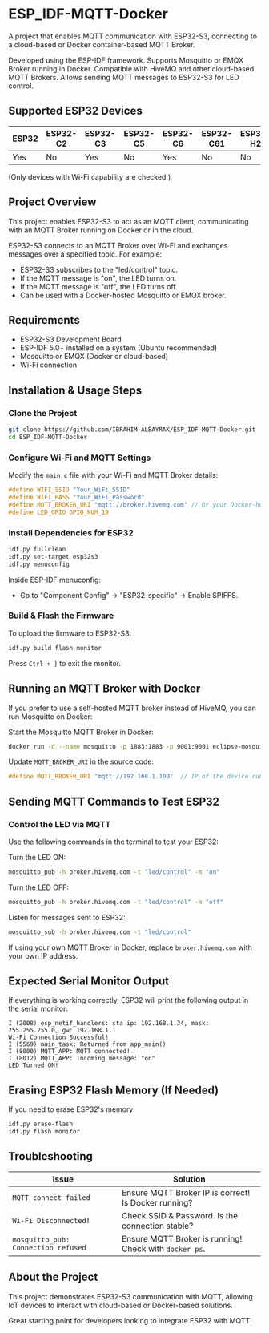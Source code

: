 # ESP_IDF-MQTT-Docker

A project that enables MQTT communication with ESP32-S3, connecting to a cloud-based or Docker container-based MQTT Broker.

Developed using the ESP-IDF framework.
Supports Mosquitto or EMQX Broker running in Docker.
Compatible with HiveMQ and other cloud-based MQTT Brokers.
Allows sending MQTT messages to ESP32-S3 for LED control.

## Supported ESP32 Devices

| ESP32 | ESP32-C2 | ESP32-C3 | ESP32-C5 | ESP32-C6 | ESP32-C61 | ESP32-H2 | ESP32-P4 | ESP32-S2 | ESP32-S3 |
| ------ | ------- | ------- | ------- | ------- | -------- | ------- | ------- | ------- | ------- |
| Yes     | No      | Yes      | No      | Yes      | No       | No      | No      | Yes      | Yes      |

(Only devices with Wi-Fi capability are checked.)

## Project Overview

This project enables ESP32-S3 to act as an MQTT client, communicating with an MQTT Broker running on Docker or in the cloud.

ESP32-S3 connects to an MQTT Broker over Wi-Fi and exchanges messages over a specified topic. For example:

- ESP32-S3 subscribes to the "led/control" topic.
- If the MQTT message is "on", the LED turns on.
- If the MQTT message is "off", the LED turns off.
- Can be used with a Docker-hosted Mosquitto or EMQX broker.

## Requirements

- ESP32-S3 Development Board
- ESP-IDF 5.0+ installed on a system (Ubuntu recommended)
- Mosquitto or EMQX (Docker or cloud-based)
- Wi-Fi connection

## Installation & Usage Steps

### Clone the Project
```bash
git clone https://github.com/IBRAHIM-ALBAYRAK/ESP_IDF-MQTT-Docker.git
cd ESP_IDF-MQTT-Docker
```

### Configure Wi-Fi and MQTT Settings

Modify the `main.c` file with your Wi-Fi and MQTT Broker details:

```c
#define WIFI_SSID "Your_WiFi_SSID"
#define WIFI_PASS "Your_WiFi_Password"
#define MQTT_BROKER_URI "mqtt://broker.hivemq.com" // Or your Docker-hosted broker
#define LED_GPIO GPIO_NUM_19
```

### Install Dependencies for ESP32
```bash
idf.py fullclean
idf.py set-target esp32s3
idf.py menuconfig
```
Inside ESP-IDF menuconfig:
- Go to "Component Config" → "ESP32-specific" → Enable SPIFFS.

### Build & Flash the Firmware

To upload the firmware to ESP32-S3:
```bash
idf.py build flash monitor
```
Press `Ctrl + ]` to exit the monitor.

## Running an MQTT Broker with Docker

If you prefer to use a self-hosted MQTT broker instead of HiveMQ, you can run Mosquitto on Docker:

Start the Mosquitto MQTT Broker in Docker:
```bash
docker run -d --name mosquitto -p 1883:1883 -p 9001:9001 eclipse-mosquitto
```

Update `MQTT_BROKER_URI` in the source code:
```c
#define MQTT_BROKER_URI "mqtt://192.168.1.100"  // IP of the device running Docker
```

## Sending MQTT Commands to Test ESP32

### Control the LED via MQTT

Use the following commands in the terminal to test your ESP32:

Turn the LED ON:
```bash
mosquitto_pub -h broker.hivemq.com -t "led/control" -m "on"
```

Turn the LED OFF:
```bash
mosquitto_pub -h broker.hivemq.com -t "led/control" -m "off"
```

Listen for messages sent to ESP32:
```bash
mosquitto_sub -h broker.hivemq.com -t "led/control"
```

If using your own MQTT Broker in Docker, replace `broker.hivemq.com` with your own IP address.

## Expected Serial Monitor Output

If everything is working correctly, ESP32 will print the following output in the serial monitor:

```
I (2008) esp_netif_handlers: sta ip: 192.168.1.34, mask: 255.255.255.0, gw: 192.168.1.1
Wi-Fi Connection Successful!
I (5569) main_task: Returned from app_main()
I (8000) MQTT_APP: MQTT connected!
I (8012) MQTT_APP: Incoming message: "on"
LED Turned ON!
```

## Erasing ESP32 Flash Memory (If Needed)

If you need to erase ESP32's memory:
```bash
idf.py erase-flash
idf.py flash monitor
```

## Troubleshooting

| Issue | Solution |
|-------------------------------------|-----------|
| `MQTT connect failed` | Ensure MQTT Broker IP is correct! Is Docker running? |
| `Wi-Fi Disconnected!` | Check SSID & Password. Is the connection stable? |
| `mosquitto_pub: Connection refused` | Ensure MQTT Broker is running! Check with `docker ps`. |

## About the Project

This project demonstrates ESP32-S3 communication with MQTT, allowing IoT devices to interact with cloud-based or Docker-based solutions.

Great starting point for developers looking to integrate ESP32 with MQTT!

